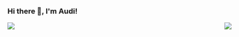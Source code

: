 ### Hi there 👋, I'm Audi!

<div style="display: flex; justify-content: space-between;">
    <a href="https://github.com/AudiHagi">
        <img align="center" src="https://github-readme-stats.vercel.app/api/top-langs/?username=AudiHagi&hide_progress=false&theme=highcontrast" />
    </a>
    <a href="https://github.com/AudiHagi">
        <img align="center" src="https://github-readme-stats.vercel.app/api?username=AudiHagi&show_icons=true&theme=graywhite" />
    </a>
</div>


<!--
**AudiHagi/AudiHagi** is a ✨ _special_ ✨ repository because its `README.md` (this file) appears on your GitHub profile.
Here are some ideas to get you started:
- 🔭 I’m currently working on ...
- 🌱 I’m currently learning ...
- 👯 I’m looking to collaborate on ...
- 🤔 I’m looking for help with ...
- 💬 Ask me about ...
- 📫 How to reach me: ...
- 😄 Pronouns: ...
- ⚡ Fun fact: ...
-->
